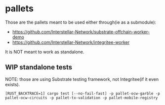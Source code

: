 # pallets

Those are the pallets meant to be used either through(ie as a submodule):
- https://github.com/Interstellar-Network/substrate-offchain-worker-demo
- https://github.com/Interstellar-Network/integritee-worker

It is NOT meant to work as standalone.

## WIP standalone tests

NOTE: those are using Substrate testing framework, not Integritee(if it even exists).

`[RUST_BACKTRACE=1] cargo test [--no-fail-fast] -p pallet-ocw-garble -p pallet-ocw-circuits -p pallet-tx-validation -p pallet-mobile-registry`